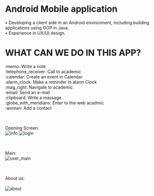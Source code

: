 <h1> Android Mobile application </h1>

• Developing a client side in an Android environment, including building applications using OOP in Java. <br>
• Experience in UX/UI design.

<h1>WHAT CAN WE DO IN THIS APP? </h1>
:memo: Write a note <br>
:telephone_receiver: Call to academic <br>
:calendar: Create an event in Calendar <br>
:alarm_clock: Make a reminder in alarm Clock <br>
:mag_right:	 Navigate to academic <br>
:email: Send an e-mail <br>
:clipboard:	Write a massage <br>
:globe_with_meridians: Enter to the web acadmic <br>
:woman:	Add a contact <br><br><br>

Opening Screen: <br>
![info](https://user-images.githubusercontent.com/50196376/58762449-ca59a680-8558-11e9-8a49-f89db5626893.png)
![login](https://user-images.githubusercontent.com/50196376/58762450-cc236a00-8558-11e9-906c-6ba237adae4e.png)

<br><br>
Main: <br>
![user_main](https://user-images.githubusercontent.com/50196376/58762404-75b62b80-8558-11e9-898c-bc71ef86061e.png)

<br><br>
About us: <br> <br>
![about](https://user-images.githubusercontent.com/50196376/58762483-11479c00-8559-11e9-9d78-b27f3848f8e7.png)
